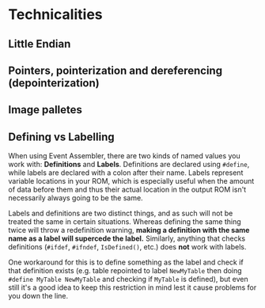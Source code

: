 # Technicalities

## Little Endian



## Pointers, pointerization and dereferencing \(depointerization\)



## Image palletes



## Defining vs Labelling

When using Event Assembler, there are two kinds of named values you work with: **Definitions** and **Labels**. Definitions are declared using `#define`, while labels are declared with a colon after their name. Labels represent variable locations in your ROM, which is especially useful when the amount of data before them and thus their actual location in the output ROM isn't necessarily always going to be the same. 

Labels and definitions are two distinct things, and as such will not be treated the same in certain situations. Whereas defining the same thing twice will throw a redefinition warning, **making a definition with the same name as a label will supercede the label.** Similarly, anything that checks definitions (`#ifdef`, `#ifndef`, `IsDefined()`, etc.) does **not** work with labels.

One workaround for this is to define something as the label and check if that definition exists (e.g. table repointed to label `NewMyTable` then doing `#define MyTable NewMyTable` and checking if `MyTable` is defined), but even still it's a good idea to keep this restriction in mind lest it cause problems for you down the line.
